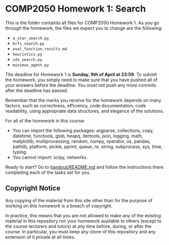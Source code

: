 # COMP2050 Homework 1: Search

This is the folder containts all files for COMP2050 Homework 1. As you go through the homework, the files we expect you to change are the following:
   - `a_star_search.py`
   - `brfs_search.py`
   - `eval_function.results.md`
   - `heuristics.py`
   - `ids_search.py`
   - `minimax_agent.py`

The deadline for Homework 1 is **Sunday, 9th of April at 23:59**. To submit the
homework, you simply need to make sure that you have pushed all of your
answers before the deadline. You must not push any more commits after the
deadline has passed.

Remember that the marks you receive for the homework depends on many factors,
such as correctness, efficiency, code documentation, code readability, using
appropriate data structures, and elegance of the solutions.

For all of the homework in this course:

- You can import the following packages: argparse, collections, copy, datetime,
  functools, glob, heapq, itertools, json, logging, math, matplotlib,
  multiprocessing, random, numpy, operator, os, pandas, pathlib, platform,
  pickle, pprint, queue, re, string, subprocess, sys, time, typing.
- You cannot import: scipy, networkx.

Ready to start? Go to [handout/README.md](handout/README.md) and follow the
instructions there completing each of the tasks set for you.

## Copyright Notice

Any copying of the material from this site other than for
the purpose of working on this homework is a breach of copyright.

In practice, this means that you are not allowed to make any of the existing
material in this repository nor your homework available to others (except to
the course lecturers and tutors) at any time before, during, or after the
course. In particular, you must keep any clone of this repository and any
extension of it private at all times.
